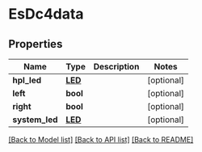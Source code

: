 # EsDc4data

## Properties
Name | Type | Description | Notes
------------ | ------------- | ------------- | -------------
**hpl_led** | [**LED**](LED.md) |  | [optional] 
**left** | **bool** |  | [optional] 
**right** | **bool** |  | [optional] 
**system_led** | [**LED**](LED.md) |  | [optional] 

[[Back to Model list]](../README.md#documentation-for-models) [[Back to API list]](../README.md#documentation-for-api-endpoints) [[Back to README]](../README.md)



